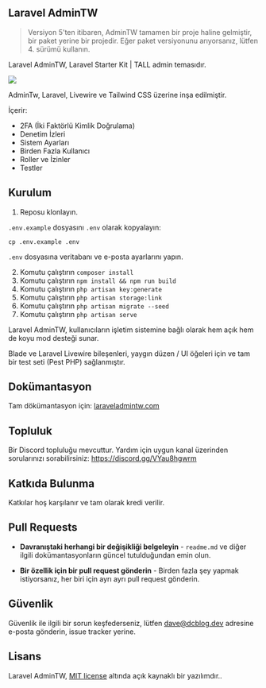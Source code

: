 ## Laravel AdminTW

> Versiyon 5'ten itibaren, AdminTW tamamen bir proje haline gelmiştir, bir paket yerine bir projedir. Eğer paket versiyonunu arıyorsanız, lütfen 4. sürümü kullanın.

Laravel AdminTW, Laravel Starter Kit | TALL admin temasıdır.

<p><img src="https://laraveladmintw.com/images/docsv5/settings-light.png"></p>

AdminTw, Laravel, Livewire ve Tailwind CSS üzerine inşa edilmiştir.

İçerir:
- 2FA (İki Faktörlü Kimlik Doğrulama)
- Denetim İzleri
- Sistem Ayarları
- Birden Fazla Kullanıcı
- Roller ve İzinler
- Testler

## Kurulum

1. Reposu klonlayın.

`.env.example` dosyasını `.env` olarak kopyalayın:

```
cp .env.example .env
```

`.env` dosyasına veritabanı ve e-posta ayarlarını yapın.

2. Komutu çalıştırın `composer install`
3. Komutu çalıştırın `npm install && npm run build`
4. Komutu çalıştırın `php artisan key:generate`
5. Komutu çalıştırın `php artisan storage:link`
6. Komutu çalıştırın `php artisan migrate --seed`
7. Komutu çalıştırın `php artisan serve`

Laravel AdminTW, kullanıcıların işletim sistemine bağlı olarak hem açık hem de koyu mod desteği sunar.

Blade ve Laravel Livewire bileşenleri, yaygın düzen / UI öğeleri için ve tam bir test seti (Pest PHP) sağlanmıştır.

## Dokümantasyon

Tam dökümantasyon için: [laraveladmintw.com](https://laraveladmintw.com)

## Topluluk

Bir Discord topluluğu mevcuttur. Yardım için uygun kanal üzerinden sorularınızı sorabilirsiniz: https://discord.gg/VYau8hgwrm

## Katkıda Bulunma

Katkılar hoş karşılanır ve tam olarak kredi verilir.

## Pull Requests

- **Davranıştaki herhangi bir değişikliği belgeleyin** - `readme.md`  ve diğer ilgili dokümantasyonların güncel tutulduğundan emin olun.

- **Bir özellik için bir pull request gönderin** - Birden fazla şey yapmak istiyorsanız, her biri için ayrı ayrı pull request gönderin.

## Güvenlik

Güvenlik ile ilgili bir sorun keşfederseniz, lütfen dave@dcblog.dev adresine e-posta gönderin, issue tracker yerine.

## Lisans

Laravel AdminTW, [MIT license](https://opensource.org/licenses/MIT) altında açık kaynaklı bir yazılımdır..
